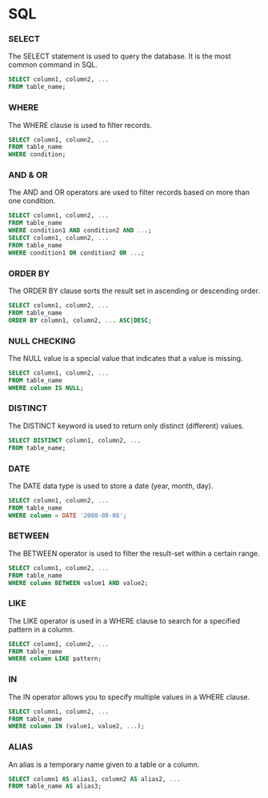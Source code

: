 # SQL

### SELECT
The SELECT statement is used to query the database. It is the most common command in SQL.<br>
```sql
SELECT column1, column2, ...
FROM table_name;
```

### WHERE
The WHERE clause is used to filter records.<br>
```sql
SELECT column1, column2, ...
FROM table_name
WHERE condition;
```

### AND & OR
The AND and OR operators are used to filter records based on more than one condition.
```sql
SELECT column1, column2, ...
FROM table_name
WHERE condition1 AND condition2 AND ...;
SELECT column1, column2, ...
FROM table_name
WHERE condition1 OR condition2 OR ...;
```

### ORDER BY
The ORDER BY clause sorts the result set in ascending or descending order.<br>
```sql
SELECT column1, column2, ...
FROM table_name
ORDER BY column1, column2, ... ASC|DESC;
```

### NULL CHECKING
The NULL value is a special value that indicates that a value is missing.
```sql
SELECT column1, column2, ...
FROM table_name
WHERE column IS NULL;
```

### DISTINCT
The DISTINCT keyword is used to return only distinct (different) values.
```sql
SELECT DISTINCT column1, column2, ...
FROM table_name;
```

### DATE
The DATE data type is used to store a date (year, month, day).
```sql
SELECT column1, column2, ...
FROM table_name
WHERE column = DATE '2008-08-08';
```

### BETWEEN
The BETWEEN operator is used to filter the result-set within a certain range.
```sql
SELECT column1, column2, ...
FROM table_name
WHERE column BETWEEN value1 AND value2;
```

### LIKE
The LIKE operator is used in a WHERE clause to search for a specified pattern in a column.
```sql
SELECT column1, column2, ...
FROM table_name
WHERE column LIKE pattern;
```

### IN
The IN operator allows you to specify multiple values in a WHERE clause.
```sql
SELECT column1, column2, ...
FROM table_name
WHERE column IN (value1, value2, ...);
```

### ALIAS
An alias is a temporary name given to a table or a column.
```sql
SELECT column1 AS alias1, column2 AS alias2, ...
FROM table_name AS alias3;
```
